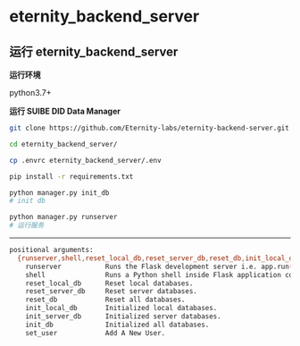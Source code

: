 # eternity_backend_server


## 运行 eternity_backend_server

**运行环境**

python3.7+

**运行 SUIBE DID Data Manager**

~~~bash
git clone https://github.com/Eternity-labs/eternity-backend-server.git

cd eternity_backend_server/

cp .envrc eternity_backend_server/.env

pip install -r requirements.txt

python manager.py init_db
# init db

python manager.py runserver 
# 运行服务
~~~
-----------------


~~~bash
positional arguments:
  {runserver,shell,reset_local_db,reset_server_db,reset_db,init_local_db,init_server_db,init_db,set_user}
    runserver           Runs the Flask development server i.e. app.run()
    shell               Runs a Python shell inside Flask application context.
    reset_local_db      Reset local databases.
    reset_server_db     Reset server databases.
    reset_db            Reset all databases.
    init_local_db       Initialized local databases.
    init_server_db      Initialized server databases.
    init_db             Initialized all databases.
    set_user            Add A New User.
~~~